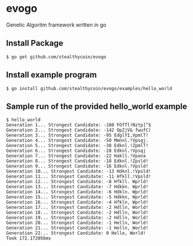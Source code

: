 evogo
=====

Genetic Algoritm framework written in go

Install Package
-----------
```$ go get github.com/stealthycoin/evogo```

Install example program
---------------
```$ go install github.com/stealthycoin/evogo/examples/hello_world```

Sample run of the provided hello_world example
-----------
```
$ hello_world
Generation 1... Strongest Candidate: -180 FOfTl!Nztp]^$
Generation 2... Strongest Candidate: -142 OpZjV& fwufC)
Generation 3... Strongest Candidate: -95 EdglYI,VpmlT!
Generation 4... Strongest Candidate: -50 Mmnnl.!Vpsqj.
Generation 5... Strongest Candidate: -38 Edknl.!ZpmlT!
Generation 6... Strongest Candidate: -28 Edknl.!Vpsqj
Generation 7... Strongest Candidate: -22 Hakll.!Vpona
Generation 8... Strongest Candidate: -18 Edknl.!Zpsld!
Generation 9... Strongest Candidate: -16 Edknl.!Vpsld!
Generation 10... Strongest Candidate: -13 Hdknl.!Vpsld!
Generation 11... Strongest Candidate: -11 Hfkll.!Vpsld!
Generation 12... Strongest Candidate: -8 Hfkll. Wprld!
Generation 13... Strongest Candidate: -7 Hdkkn. Wprld!
Generation 14... Strongest Candidate: -6 Hdkln. Wprld!
Generation 15... Strongest Candidate: -5 Hdkkn, Wprld!
Generation 16... Strongest Candidate: -4 Hfkln, Wprld!
Generation 17... Strongest Candidate: -2 Hdlln, World!
Generation 18... Strongest Candidate: -2 Hdlln, World!
Generation 19... Strongest Candidate: -2 Hdlln, World!
Generation 20... Strongest Candidate: -1 Helln, World!
Generation 21... Strongest Candidate: -1 Helln, World!
Generation 22... Strongest Candidate: 0 Hello, World!
Took 172.172056ms
```
